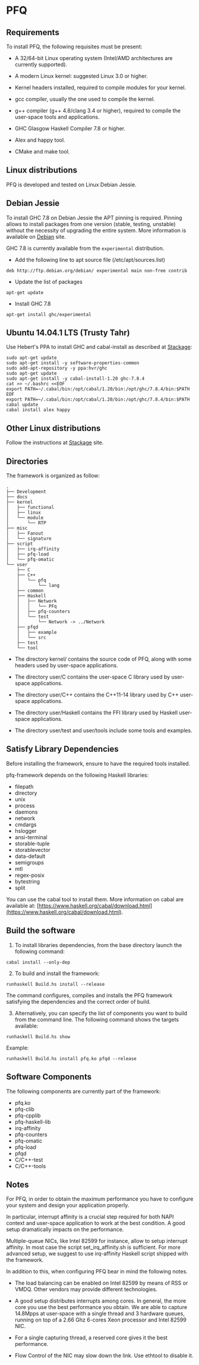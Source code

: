 PFQ
===========================================================================

Requirements
------------


To install PFQ, the following requisites must be present:

* A 32/64-bit Linux operating system (Intel/AMD architectures are currently supported).

* A modern Linux kernel: suggested Linux 3.0 or higher.  

* Kernel headers installed, required to compile modules for your kernel.  

* gcc compiler, usually the one used to compile the kernel.  

* g++ compiler (g++ 4.8/clang 3.4 or higher), required to compile the user-space tools and applications.  

* GHC Glasgow Haskell Compiler 7.8 or higher.

* Alex and happy tool.

* CMake and make tool.


Linux distributions
-------------------

PFQ is developed and tested on Linux Debian Jessie. 


Debian Jessie
-------------

To install GHC 7.8 on Debian Jessie the APT pinning is required. Pinning allows to install packages
from one version (stable, testing, unstable) without the necessity of upgrading the entire system. 
More information is available on [Debian](https://wiki.debian.org/AptPreferences) site.

GHC 7.8 is currently available from the `experimental` distribution. 

* Add the following line to apt source file (/etc/apt/sources.list)

`deb http://ftp.debian.org/debian/ experimental main non-free contrib`

* Update the list of packages

`apt-get update`

* Install GHC 7.8

`apt-get install ghc/experimental` 


Ubuntu 14.04.1 LTS (Trusty Tahr)
-------------------------------

Use Hebert's PPA to install GHC and cabal-install as described at [Stackage](http://www.stackage.org/install):

```
sudo apt-get update
sudo apt-get install -y software-properties-common
sudo add-apt-repository -y ppa:hvr/ghc
sudo apt-get update
sudo apt-get install -y cabal-install-1.20 ghc-7.8.4
cat >> ~/.bashrc <<EOF
export PATH=~/.cabal/bin:/opt/cabal/1.20/bin:/opt/ghc/7.8.4/bin:$PATH
EOF
export PATH=~/.cabal/bin:/opt/cabal/1.20/bin:/opt/ghc/7.8.4/bin:$PATH
cabal update
cabal install alex happy
```

Other Linux distributions
-------------------------

Follow the instructions at [Stackage](http://www.stackage.org/install) site.


Directories 
----------- 

The framework is organized as follow: 

    .
    ├── Development
    ├── docs
    ├── kernel
    │   ├── functional
    │   ├── linux
    │   └── module
    │       └── RTP
    ├── misc
    │   ├── Fanout
    │   └── signature
    ├── script
    │   ├── irq-affinity
    │   ├── pfq-load
    │   └── pfq-omatic
    └── user
        ├── C
        ├── C++
        │   └── pfq
        │       └── lang
        ├── common
        ├── Haskell
        │   ├── Network
        │   │   └── PFq
        │   ├── pfq-counters
        │   └── test
        │       └── Network -> ../Network
        ├── pfqd
        │   ├── example
        │   └── src
        ├── test
        └── tool


* The directory kernel/ contains the source code of PFQ, along with some
  headers used by user-space applications.

* The directory user/C contains the user-space C library used by user-space
  applications.

* The directory user/C++ contains the C++11-14 library used by 
  C++ user-space applications.

* The directory user/Haskell contains the FFI library used by Haskell user-space applications.

* The directory user/test and user/tools include some tools and examples.  


Satisfy Library Dependencies
----------------------------

Before installing the framework, ensure to have the required tools installed.

pfq-framework depends on the following Haskell libraries:

* filepath
* directory
* unix
* process
* daemons
* network
* cmdargs
* hslogger
* ansi-terminal
* storable-tuple
* storablevector
* data-default
* semigroups
* mtl
* regex-posix
* bytestring
* split

You can use the cabal tool to install them. More information on cabal are available at: 
[https://www.haskell.org/cabal/download.html](https://www.haskell.org/cabal/download.html).


Build the software
------------------

1. To install libraries dependencies, from the base directory launch the following command:

`cabal install --only-dep`


2. To build and install the framework:

`runhaskell Build.hs install --release`

The command configures, compiles and installs the PFQ framework satisfying the dependencies and the correct order of build. 

3. Alternatively, you can specify the list of components you want to build from the command line. 
The following command shows the targets available:

`runhaskell Build.hs show`

Example:

`runhaskell Build.hs install pfq.ko pfqd --release`

Software Components
-------------------

The following components are currently part of the framework:

* pfq.ko
* pfq-clib
* pfq-cpplib
* pfq-haskell-lib
* irq-affinity
* pfq-counters
* pfq-omatic
* pfq-load
* pfqd
* C/C++-test
* C/C++-tools


Notes
-----

For PFQ, in order to obtain the maximum performance you have to configure your system
and design your application properly.

In particular, interrupt affinity is a crucial step required for both NAPI context and 
user-space application to work at the best condition.  A good setup dramatically impacts on the performance.

Multiple-queue NICs, like Intel 82599 for instance, allow to setup interrupt affinity.
In most case the script set_irq_affinity.sh is sufficient. For more advanced setup, we suggest
to use irq-affinity Haskell script shipped with the framework.

In addition to this, when configuring PFQ bear in mind the following notes. 

* The load balancing can be enabled on Intel 82599 by means of RSS or VMDQ. Other vendors may provide different technologies.

* A good setup distributes interrupts among cores. In general, the more core you use the best performance you obtain. 
  We are able to capture 14.8Mpps at user-space with a single thread and 3 hardware queues, 
  running on top of a 2.66 Ghz 6-cores Xeon processor and Intel 82599 NIC.

* For a single capturing thread, a reserved core gives it the best performance. 

* Flow Control of the NIC may slow down the link. Use ethtool to disable it.


